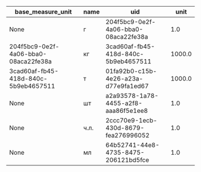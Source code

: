 |base_measure_unit|name|uid|unit|
|-----------------|----|---|----|
|None|г|204f5bc9-0e2f-4a06-bba0-08aca22fe38a|1.0|
|204f5bc9-0e2f-4a06-bba0-08aca22fe38a|кг|3cad60af-fb45-418d-840c-5b9eb4657511|1000.0|
|3cad60af-fb45-418d-840c-5b9eb4657511|т|01fa92b0-c15b-4e26-a23a-d77e9fa1ed67|1000.0|
|None|шт|a2a93578-1a78-4455-a2f8-aaa86f5e1ee8|1.0|
|None|ч.л.|2ccc70e9-1ecb-430d-8679-fea276996052|1.0|
|None|мл|64b52741-44e8-4735-8475-206121bd5fce|1.0|
